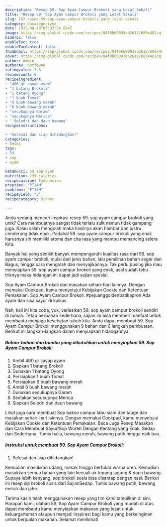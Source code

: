 ```yaml
---
description: "Resep 59. Sop Ayam Campur Brokoli yang Lezat Sekali"
title: "Resep 59. Sop Ayam Campur Brokoli yang Lezat Sekali"
slug: 762-resep-59-sop-ayam-campur-brokoli-yang-lezat-sekali
category: Uncategorized
date: 2022-08-13T03:33:54.864Z
image: https://img-global.cpcdn.com/recipes/04f0b69093eb2612/680x482cq70/59-sop-ayam-campur-brokoli-foto-resep-utama.jpg
hideToc: false
enableToc: true
enableTocContent: false
thumbnail: https://img-global.cpcdn.com/recipes/04f0b69093eb2612/680x482cq70/59-sop-ayam-campur-brokoli-foto-resep-utama.jpg
cover: https://img-global.cpcdn.com/recipes/04f0b69093eb2612/680x482cq70/59-sop-ayam-campur-brokoli-foto-resep-utama.jpg
author: Admin
authorAv: notfound
ratingvalue: 3.6
reviewcount: 6
recipeingredient:
- "400 gr sayap ayam"
- "1 batang Brokoli"
- "1 batang Oyong"
- "1 buah Tomat"
- "6 buah bawang merah"
- "6 buah bawang merah"
- "secukupnya Garam"
- "secukupnya Merica"
- " Seledri dan daun bawang"
recipeinstructions:

- "Selesai dan siap dihidangkan!"
categories:
- Resep
tags:
- 59
- sop
- ayam

katakunci: 59 sop ayam 
nutrition: 235 calories
recipecuisine: Indonesian
preptime: "PT14M"
cooktime: "PT34M"
recipeyield: "3"
recipecategory: Dinner

---
```





Anda sedang mencari inspirasi resep 59. sop ayam campur brokoli yang unik? Cara membuatnya sangat tidak terlalu sulit namun tidak gampang juga. Kalau salah mengolah maka hasilnya akan hambar dan justru cenderung tidak enak. Padahal 59. sop ayam campur brokoli yang enak harusnya sih memiliki aroma dan cita rasa yang mampu memancing selera Kita.





Banyak hal yang sedikit banyak mempengaruhi kualitas rasa dari 59. sop ayam campur brokoli, mulai dari jenis bahan, lalu pemilihan bahan segar dan Bagus, hingga cara mengolah dan menyajikannya. Tak perlu pusing jika mau menyiapkan 59. sop ayam campur brokoli yang enak,      asal sudah tahu triknya maka hidangan ini dapat jadi sajian spesial.














Sop Ayam Campur Brokoli dan masakan sehari-hari lainnya. Dengan memakai Cookpad, kamu menyetujui Kebijakan Cookie dan Ketentuan Pemakaian. Sop Ayam Campur Brokoli. #pejuanggoldenbatikapron Ada ayam dan sisa sayur di kulkas.






Nah, kali ini kita coba, yuk, variasikan 59. sop ayam campur brokoli sendiri di rumah. Tetap berbahan sederhana, sajian ini bisa memberi manfaat untuk membantu menjaga kesehatan tubuh kita. Anda dapat membuat 59. Sop Ayam Campur Brokoli menggunakan 9 bahan dan 0 langkah pembuatan. Berikut ini langkah-langkah dalam menyiapkan hidangannya.

<!--inarticleads1-->

##### Bahan-bahan dan bumbu yang dibutuhkan untuk menyiapkan 59. Sop Ayam Campur Brokoli:

1. Ambil 400 gr sayap ayam
1. Siapkan 1 batang Brokoli
1. Gunakan 1 batang Oyong
1. Persiapkan 1 buah Tomat
1. Persiapkan 6 buah bawang merah
1. Ambil 6 buah bawang merah
1. Gunakan secukupnya Garam
1. Sediakan secukupnya Merica
1. Siapkan  Seledri dan daun bawang


Lihat juga cara membuat Sop bakso campur labu siam dan tauge dan masakan sehari-hari lainnya. Dengan memakai Cookpad, kamu menyetujui Kebijakan Cookie dan Ketentuan Pemakaian. Baca Juga Resep Masakan dan Cara Membuat Sayur/Sop Wortel Dengan Kentang yang Enak, Sedap dan Sederhana. Tumis halia, bawang merah, bawang putih hingga naik bau. 

<!--inarticleads2-->

##### Instruksi untuk membuat 59. Sop Ayam Campur Brokoli:


1. Selesai dan siap dihidangkan!

Kemudian masukkan udang, masak hingga bertukar warna oren. Kemudian masukkan semua bahan yang lain kecuali air tepung jagung &amp; daun bawang. Supaya lebih kenyang, sop brokoli sosis bisa disantap dengan nasi. Berikut ini resep sip brokoli sosis dari SajianSedap. Tumis bawang putih, bawang merah dan jahe. 

Terima kasih telah menggunakan resep yang tim kami tampilkan di sini. Harapan kami, olahan 59. Sop Ayam Campur Brokoli yang mudah di atas dapat membantu kamu menyiapkan makanan yang lezat untuk keluarga/teman ataupun menjadi inspirasi bagi kamu yang berkeinginan untuk berjualan makanan. Selamat menikmati

